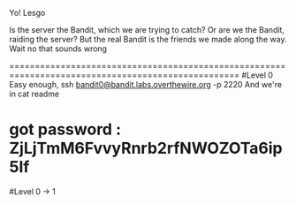 Yo!
Lesgo

Is the server the Bandit, which we are trying to catch?
Or are we the Bandit, raiding the server?
But the real Bandit is the friends we made along the way.
Wait no that sounds wrong

===================================================================================================
#Level 0
Easy enough, 
ssh bandit0@bandit.labs.overthewire.org -p 2220
And we're in
cat readme

got password : ZjLjTmM6FvvyRnrb2rfNWOZOTa6ip5If
===================================================================================================
#Level 0 -> 1
